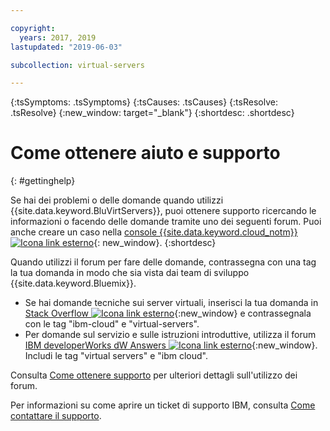 ```yaml
---

copyright:
  years: 2017, 2019
lastupdated: "2019-06-03"

subcollection: virtual-servers

---
```


{:tsSymptoms: .tsSymptoms} 
{:tsCauses: .tsCauses} 
{:tsResolve: .tsResolve} 
{:new_window: target="_blank"}
{:shortdesc: .shortdesc}

# Come ottenere aiuto e supporto 
{: #gettinghelp}

Se hai dei problemi o delle domande quando utilizzi {{site.data.keyword.BluVirtServers}}, puoi ottenere supporto ricercando le informazioni o facendo delle domande tramite uno dei seguenti forum. Puoi anche creare un caso nella [console {{site.data.keyword.cloud_notm}} ![Icona link esterno](../icons/launch-glyph.svg "Icona link esterno")](https://cloud.ibm.com/unifiedsupport/supportcenter){: new_window}.
{:shortdesc}

Quando utilizzi il forum per fare delle domande, contrassegna con una tag la tua domanda in modo che sia vista dai team di sviluppo {{site.data.keyword.Bluemix}}.
* Se hai domande tecniche sui server virtuali, inserisci la tua domanda in [Stack Overflow ![Icona link esterno](../icons/launch-glyph.svg "Icona link esterno")](http://stackoverflow.com/search?q=virtual-servers+ibm-bluemix){:new_window} e contrassegnala con le tag "ibm-cloud" e "virtual-servers".
* Per domande sul servizio e sulle istruzioni introduttive, utilizza il forum
[IBM developerWorks dW Answers ![Icona link esterno](../icons/launch-glyph.svg "Icona link esterno")](https://developer.ibm.com/answers/topics/virtual-servers.html?smartspace=bluemix){:new_window}. Includi le tag  "virtual servers" e "ibm cloud".

Consulta [Come ottenere supporto](/docs/get-support?topic=get-support-getting-customer-support#using-avatar) per ulteriori dettagli sull'utilizzo dei forum.

Per informazioni su come aprire un ticket di supporto IBM, consulta [Come contattare il supporto](/docs/get-support?topic=get-support-getting-customer-support).

